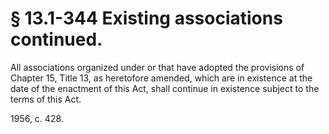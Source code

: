 # § 13.1-344 Existing associations continued.

<p>All associations organized under or that have adopted the provisions of Chapter 15, Title 13, as heretofore amended, which are in existence at the date of the enactment of this Act, shall continue in existence subject to the terms of this Act.</p><p>1956, c. 428.</p>